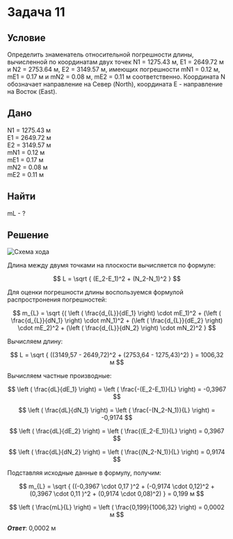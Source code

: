 # Задача 11

## Условие

Определить знаменатель относительной погрешности длины,  вычисленной по координатам двух точек N1 = 1275.43 м, E1 = 2649.72 м и  N2 = 2753.64 м, E2 = 3149.57 м,  имеющих  погрешности  mN1 = 0.12 м, mE1 = 0.17 м и  mN2 = 0.08 м, mE2 = 0.11 м соответственно. Координата N обозначает направление на Север (North), координата E - направление на Восток (East).
## Дано
N1 = 1275.43 м            
E1 = 2649.72 м         
E2 = 3149.57 м         
mN1 = 0.12 м       
mE1 = 0.17 м          
mN2 = 0.08 м       
mE2 = 0.11 м    

## Найти
mL - ?

## Решение

![Схема хода](11.png)

Длина между двумя точками на плоскости вычисляется по формуле:

$$ L = \sqrt { (E_2-E_1)^2 + (N_2-N_1)^2 } $$

Для оценки погрешности длины воспользуемся формулой распростронения погрешностей:

$$ m_{L} = \sqrt {( \left ( \frac{d_{L}}{dE_1} \right) \cdot mE_1)^2 + (\left ( \frac{d_{L}}{dN_1} \right) \cdot mN_1)^2 + (\left ( \frac{d_{L}}{dE_2} \right) \cdot mE_2)^2 + (\left ( \frac{d_{L}}{dN_2} \right) \cdot mN_2)^2 } $$

Вычисляем длину:

$$ L = \sqrt { ((3149,57 - 2649,72)^2 + (2753,64 - 1275,43)^2) } = 1006,32 м $$ 

Вычисляем частные производные:

$$ \left ( \frac{dL}{dE_1} \right) = \left ( \frac{-(E_2-E_1)}{L} \right) = -0,3967 $$

$$ \left ( \frac{dL}{dN_1} \right) = \left ( \frac{-(N_2-N_1)}{L} \right) = -0,9174 $$

$$ \left ( \frac{dL}{dE_2} \right) = \left ( \frac{(E_2-E_1)}{L} \right) = 0,3967 $$

$$ \left ( \frac{dL}{dN_2} \right) = \left ( \frac{(N_2-N_1)}{L} \right) = 0,9174 $$

Подставляя исходные данные в формулу, получим:

$$ m_{L} = \sqrt { ((-0,3967 \cdot 0,17 )^2 + (-0,9174 \cdot 0,12)^2 + (0,3967 \cdot 0,11 )^2 + (0,9174 \cdot 0,08)^2) } = 0,199 м $$

$$ \left ( \frac{mL}{L} \right) = \left ( \frac{0,199}{1006,32} \right) = 0,0002 м $$

**_Ответ_**: 0,0002 м
